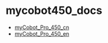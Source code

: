 # mycobot450_docs

* [myCobot_Pro_450_cn](myCobot_Pro_450_cn)
* [myCobot_Pro_450_en](myCobot_Pro_450_en)

